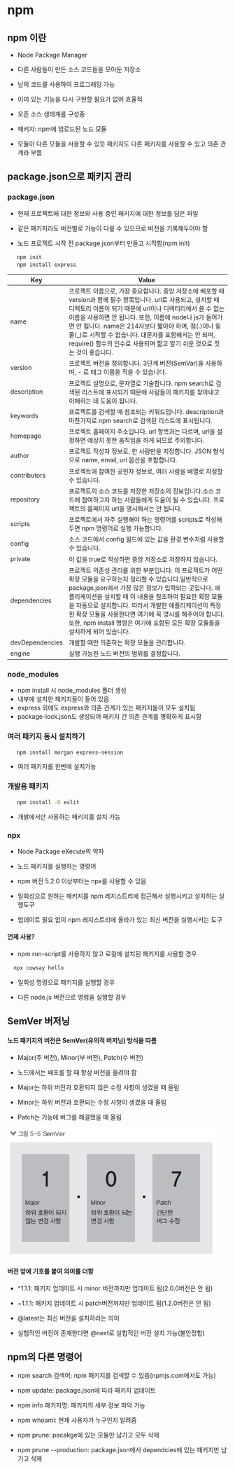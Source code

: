# npm

## npm 이란

- Node Package Manager

- 다른 사람들이 만든 소스 코드들을 모아둔 저장소

- 남의 코드를 사용하여 프로그래밍 가능

- 이미 있는 기능을 다시 구현할 필요가 없어 효율적

- 오픈 소스 생태계를 구성중

- 패키지: npm에 업로드된 노드 모듈

- 모듈이 다른 모듈을 사용할 수 있듯 패키지도 다른 패키지를 사용할 수 있고 의존 관계라 부름

  
## package.json으로 패키지 관리

### package.json

- 현재 프로젝트에 대한 정보와 사용 중인 패키지에 대한 정보를 담은 파일

- 같은 패키지라도 버전별로 기능이 다를 수 있으므로 버전을 기록해두어야 함

- 노드 프로젝트 시작 전 package.json부터 만들고 시작함(npm init)

```bash
   npm init
   npm install express
```

| Key             | Value                                                        |
| --------------- | ------------------------------------------------------------ |
| name            | 프로젝트 이름으로, 가장 중요합니다. 중앙 저장소에 배포할 때 version과 함께 필수 항목입니다. url로 사용되고, 설치할 때 디렉토리 이름이 되기 때문에 url이나 디렉터리에서 쓸 수 없는 이름을 사용하면 안 됩니다. 또한, 이름에 node나 js가 들어가면 안 됩니다. name은 214자보다 짧아야 하며, 점(.)이나 밑줄(_)로 시작할 수 없습니다. 대문자를 포함해서는 안 되며, require() 함수의 인수로 사용되며 짧고 알기 쉬운 것으로 짓는 것이 좋습니다. |
| version         | 프로젝트 버전을 정의합니다. 3단계 버전(SemVar)을 사용하며, - 로 태그 이름을 적을 수 있습니다. |
| description     | 프로젝트 설명으로, 문자열로 기술합니다. npm search로 검색된 리스트에 표시되기 때문에 사람들이 패키지를 찾아내고 이해하는 데 도움이 됩니다. |
| keywords        | 프로젝트를 검색할 때 참조되는 키워드입니다. description과 마찬가지로 npm search로 검색된 리스트에 표시됩니다. |
| homepage        | 프로젝트 홈페이지 주소입니다. url 항목과는 다르며, url을 설정하면 예상치 못한 움직임을 하게 되므로 주의합니다. |
| author          | 프로젝트 작성자 정보로, 한 사람만을 지정합니다. JSON 형식으로 name, email, url 옵션을 포함합니다. |
| contributors    | 프로젝트에 참여한 공헌자 정보로, 여러 사람을 배열로 지정할 수 있습니다. |
| repository      | 프로젝트의 소스 코드를 저장한 저장소의 정보입니다.소스 코드에 참여하고자 하는 사람들에게 도움이 될 수 있습니다. 프로젝트의 홈페이지 url을 명시해서는 안 됩니다. |
| scripts         | 프로젝트에서 자주 실행해야 하는 명령어를 scripts로 작성해두면 npm 명령어로 실행 가능합니다. |
| config          | 소스 코드에서 config 필드에 있는 값을 환경 변수처럼 사용할 수 있습니다. |
| private         | 이 값을 true로 작성하면 중앙 저장소로 저장하지 않습니다.     |
| dependencies    | 프로젝트 의존성 관리를 위한 부분입니다. 이 프로젝트가 어떤 확장 모듈을 요구하는지 정리할 수 있습니다.일반적으로 package.json에서 가장 많은 정보가 입력되는 곳입니다. 애플리케이션을 설치할 때 이 내용을 참조하여 필요한 확장 모듈을 자동으로 설치합니다. 따라서 개발한 애플리케이션이 특정한 확장 모듈을 사용한다면 여기에 꼭 명시를 해주어야 합니다. 또한, npm install 명령은 여기에 포함된 모든 확장 모듈들을 설치하게 되어 있습니다. |
| devDependencies | 개발할 때만 의존하는 확장 모듈을 관리합니다.                 |
| engine          | 실행 가능한 노드 버전의 범위를 결정합니다.                   |

### node_modules

- npm install 시 node_modules 폴더 생성
- 내부에 설치한 패키지들이 들어 있음
- express 외에도 express와 의존 관계가 있는 패키지들이 모두 설치됨
- package-lock.json도 생성되어 패키지 간 의존 관계를 명확하게 표시함

### 여러 패키지 동시 설치하기
```bash
   npm install morgan express-session
```
 - 여러 패키지를 한번에 설치가능

### 개발용 패키지
```bash
   npm install -D eslit
```
 - 개발에서만 사용하는 패키지를 설치 가능

### npx

- Node Package eXecute의 약자

- 노드 패키지를 실행하는 명령어

-  npm 버전 5.2.0 이상부터는 npx를 사용할 수 있음

- 일회성으로 원하는 패키지를 npm 레지스트리에 접근해서 실행시키고 설치하는 실행도구

- 업데이트 필요 없이 npm 레지스트리에 올라가 있는 최신 버전을 실행시키는 도구

#### 언제 사용?
- npm run-script를 사용하지 않고 로컬에 설치된 패키지를 사용할 경우
```bash
  npx cowsay hello
```

- 일회성 명령으로 패키지를 실행할 경우

- 다른 node.js 버전으로 명령을 실행할 경우

  

## SemVer 버저닝

#### 노드 패키지의 버전은 SemVer(유의적 버저닝) 방식을 따름

- Major(주 버전), Minor(부 버전), Patch(수 버전)
- 노드에서는 배포를 할 때 항상 버전을 올려야 함
- Major는 하위 버전과 호환되지 않은 수정 사항이 생겼을 때 올림

- Minor는 하위 버전과 호환되는 수정 사항이 생겼을 때 올림

- Patch는 기능에 버그를 해결했을 때 올림

![image1.png](./image/npm/image1.png)

#### 버전 앞에 기호를 붙여 의미를 더함

- ^1.1.1: 패키지 업데이트 시 minor 버전까지만 업데이트 됨(2.0.0버전은 안 됨)

- ~1.1.1: 패키지 업데이트 시 patch버전까지만 업데이트 됨(1.2.0버전은 안 됨)

- @latest는 최신 버전을 설치하라는 의미

- 실험적인 버전이 존재한다면 @next로 실험적인 버전 설치 가능(불안정함)

## npm의 다른 명령어

- npm search 검색어: npm 패키지를 검색할 수 있음(npmjs.com에서도 가능)
- npm update: package.json에 따라 패키지 업데이트
- npm info 패키지명: 패키지의 세부 정보 파악 가능

- npm whoami: 현재 사용자가 누구인지 알려줌
- npm prune: pacakge에 있는 모듈만 남기고 모두 삭제

- npm prune --production: package.json에서 dependcies에 있는 패키지만 남기고 삭제